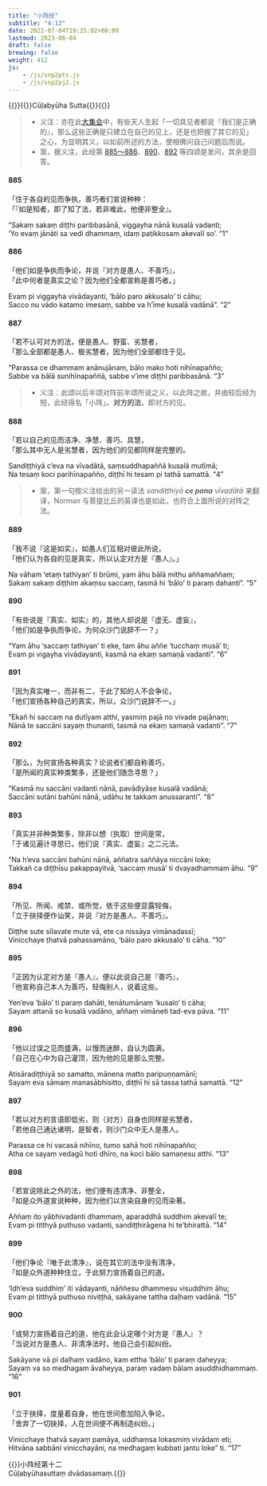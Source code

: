 ```yaml
---
title: "小阵经"
subtitle: "4:12"
date: 2022-07-04T19:25:02+08:00
lastmod: 2023-06-04
draft: false
brewing: false
weight: 412
js:
    - /js/snp2pts.js
    - /js/snp2pj2.js
---
```



{{<subtitle>}}{{<suttalink src="snp4.12">}}Cūḷabyūha Sutta{{</suttalink>}}{{</subtitle>}}

> - 义注：亦在此[大集会](../213/)中，有些天人生起「一切具见者都说『我们是正确的』，那么这些正确是只建立在自己的见上，还是也把握了其它的见」之心，为显明其义，以如前所述的方法，使相佛问自己问题后而说。
> - 案，据义注，此经第 [885～886](#885)、[890](#890)、[892](#892) 等四颂是发问，其余是回答。

#### 885

「住于各自的见而争执，善巧者们宣说种种：  
「『如是知者，即了知了法，若非难此，他便非整全』。

“Sakaṃ sakaṃ diṭṭhi paribbasānā, viggayha nānā kusalā vadanti;  
‘Yo evaṃ jānāti sa vedi dhammaṃ, idaṃ paṭikkosam akevalī so’. <q>1</q>

#### 886

「他们如是争执而争论，并说『对方是愚人、不善巧』，  
「此中何者是真实之论？因为他们全都宣称是善巧者。」

Evam pi viggayha vivādayanti, ‘bālo paro akkusalo’ ti cāhu;  
Sacco nu vādo katamo imesaṃ, sabbe va h’īme kusalā vadānā”. <q>2</q>

#### 887

「若不认可对方的法，便是愚人、野蛮、劣慧者，  
「那么全部都是愚人、极劣慧者，因为他们全部都住于见。

“Parassa ce dhammam anānujānaṃ, bālo mako hoti nihīnapañño;  
Sabbe va bālā sunihīnapaññā, sabbe v’ime diṭṭhi paribbasānā. <q>3</q>

> - 义注：此颂以后半颂对阵前半颂所说之义，以此阵之故，并由较后经为短，此经得名「小阵」。**对方的法**，即对方的见。

#### 888

「若以自己的见而洁净、净慧、善巧、具慧，  
「那么其中无人是劣慧者，因为他们的见都同样是完整的。

Sandiṭṭhiyā c’eva na vīvadātā, saṃsuddhapaññā kusalā mutīmā;  
Na tesaṃ koci parihīnapañño, diṭṭhī hi tesam pi tathā samattā. <q>4</q>

> - 案，第一句按义注给出的另一读法 *sandiṭṭhiyā **ce pana** vīvadātā* 来翻译，Norman 与菩提比丘的英译也是如此，也符合上面所说的对阵之法。

#### 889

「我不说『这是如实』，如愚人们互相对彼此所说，  
「他们认为各自的见是真实，所以认定对方是『愚人』。」

Na vāham ‘etaṃ tathiyan’ ti brūmi, yam āhu bālā mithu aññamaññaṃ;  
Sakaṃ sakaṃ diṭṭhim akaṃsu saccaṃ, tasmā hi ‘bālo’ ti paraṃ dahanti”. <q>5</q>

#### 890

「有些说是『真实、如实』的，其他人却说是『虚无、虚妄』，  
「他们如是争执而争论，为何众沙门说辞不一？」

“Yam āhu ‘saccaṃ tathiyan’ ti eke, tam āhu aññe ‘tucchaṃ musā’ ti;  
Evam pi vigayha vivādayanti, kasmā na ekaṃ samaṇā vadanti”. <q>6</q>

#### 891

「因为真实唯一，而非有二，于此了知的人不会争论，  
「他们宣扬各种自己的真实，所以，众沙门说辞不一。」

“Ekañ hi saccaṃ na dutīyam atthi, yasmiṃ pajā no vivade pajānaṃ;  
Nānā te saccāni sayaṃ thunanti, tasmā na ekaṃ samaṇā vadanti”. <q>7</q>

#### 892

「那么，为何宣扬各种真实？论说者们都自称善巧，  
「是所闻的真实种类繁多，还是他们随念寻思？」

“Kasmā nu saccāni vadanti nānā, pavādiyāse kusalā vadānā;  
Saccāni sutāni bahūni nānā, udāhu te takkam anussaranti”. <q>8</q>

#### 893

「真实并非种类繁多，除非以想（执取）世间是常，  
「于诸见遍计寻思已，他们说『真实、虚妄』之二元法。

“Na h’eva saccāni bahūni nānā, aññatra saññāya niccāni loke;  
Takkañ ca diṭṭhīsu pakappayitvā, ‘saccaṃ musā’ ti dvayadhammam āhu. <q>9</q>

#### 894

「所见、所闻、戒禁、或所觉，依于这些便显露轻侮，  
「立于抉择便作讪笑，并说『对方是愚人、不善巧』。

Diṭṭhe sute sīlavate mute vā, ete ca nissāya vimānadassī;  
Vinicchaye ṭhatvā pahassamāno, ‘bālo paro akkusalo’ ti cāha. <q>10</q>

#### 895

「正因为认定对方是『愚人』，便以此说自己是『善巧』，  
「他宣称自己本人为善巧，轻侮别人，说着这些。

Yen’eva ‘bālo’ ti paraṃ dahāti, tenātumānaṃ ‘kusalo’ ti cāha;  
Sayam attanā so kusalā vadāno, aññaṃ vimāneti tad-eva pāva. <q>11</q>

#### 896

「他以过误之见而盛满，以慢而迷醉，自认为圆满，  
「自己在心中为自己灌顶，因为他的见是那么完整。

Atisāradiṭṭhiyā so samatto, mānena matto paripuṇṇamānī;  
Sayam eva sāmaṃ manasābhisitto, diṭṭhī hi sā tassa tathā samattā. <q>12</q>

#### 897

「若以对方的言语即低劣，则（对方）自身也同样是劣慧者，  
「若他自己通达诸明，是智者，则沙门众中无人是愚人。

Parassa ce hi vacasā nihīno, tumo sahā hoti nihīnapañño;  
Atha ce sayaṃ vedagū hoti dhīro, na koci bālo samaṇesu atthi. <q>13</q>

#### 898

「若宣说除此之外的法，他们便有违清净、非整全，  
「如是众外道宣说种种，因为他们以贪染自身的见而染著。

Aññaṃ ito yābhivadanti dhammaṃ, aparaddhā suddhim akevalī te;  
Evam pi titthyā puthuso vadanti, sandiṭṭhirāgena hi te’bhirattā. <q>14</q>

#### 899

「他们争论『唯于此清净』，说在其它的法中没有清净，  
「如是众外道种种住立，于此努力宣扬着自己的道。

‘Idh’eva suddhiṃ’ iti vādayanti, nāññesu dhammesu visuddhim āhu;  
Evam pi titthyā puthuso niviṭṭhā, sakāyane tattha daḷhaṃ vadānā. <q>15</q>

#### 900

「或努力宣扬着自己的道，他在此会认定哪个对方是『愚人』？  
「当说对方是愚人、非清净法时，他自己会引起纠纷。

Sakāyane vā pi daḷhaṃ vadāno, kam ettha ‘bālo’ ti paraṃ daheyya;  
Sayaṃ va so medhagam āvaheyya, paraṃ vadaṃ bālam asuddhidhammaṃ. <q>16</q>

#### 901

「立于抉择，度量着自身，他在世间愈加陷入争论，  
「舍弃了一切抉择，人在世间便不再制造纠纷。」

Vinicchaye ṭhatvā sayaṃ pamāya, uddhaṃsa lokasmiṃ vivādam eti;  
Hitvāna sabbāni vinicchayāni, na medhagaṃ kubbati jantu loke” ti. <q>17</q>


{{<eof>}}小阵经第十二<br><span class="pi">Cūḷabyūhasuttaṃ dvādasamaṃ.</span>{{</eof>}}